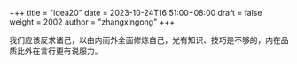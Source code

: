 +++
title = "idea20"
date = 2023-10-24T16:51:00+08:00
draft = false
weight = 2002
author = "zhangxingong"
+++

我们应该反求诸己，以由内而外全面修炼自己，光有知识、技巧是不够的，内在品质比外在言行更有说服力。
